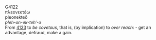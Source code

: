 G4122  
πλεονεκτέω  
pleonekteō  
*pleh-on-ek-teh‘-o*  
From [4123](g4123) to *be* *covetous*, that is, (by implication) to
*over* *reach:* - get an advantage, defraud, make a gain.  
